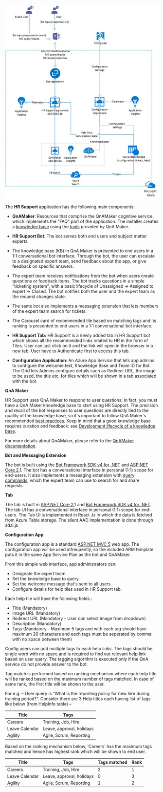 
![Architecture Image](/wiki/images/architecture_overview.png)

The **HR Support** application has the following main components:

-   **QnAMaker**: Resources that comprise the QnAMaker cognitive service, which implements the "FAQ" part of the application. The installer creates a [knowledge base](https://docs.microsoft.com/en-us/azure/cognitive-services/qnamaker/concepts/knowledge-base) using the [tools](https://docs.microsoft.com/en-us/azure/cognitive-services/qnamaker/concepts/development-lifecycle-knowledge-base) provided by QnA Maker.
-   **HR Support Bot**: The bot serves both end users and subject matter experts.

-   The knowledge base (KB) in QnA Maker is presented to end users in a 1:1 conversational bot interface. Through the bot, the user can escalate to a designated expert team, send feedback about the app, or give feedback on specific answers.
-   The expert team receives notifications from the bot when users create questions or feedback items. The bot tracks questions in a simple "ticketing system", with a basic lifecycle of Unassigned -> Assigned to expert -> Closed. The bot notifies both the user and the expert team as the request changes state.
-   The same bot also implements a messaging extension that lets members of the expert team search for tickets.
-   The Carousel card of recommended tile based on matching tags and its ranking is presented to end users in a 1:1 conversational bot interface.

-   **HR Support Tab:** HR Support is a newly added tab in HR Support bot which shows all the recommended links related to HR in the form of Tiles. User can just click on it and the link will open in the browser in a new tab. User have to Authenticate first to access this tab.
-   **Configuration Application**: An Azure App Service that lets app admins to configure the welcome text, Knowledge Base and Team ID for Bot. The Grid lets Admins configure details such as Redirect URL, the image to be used, the title etc. for tiles which will be shown in a tab associated with the bot.

**QnA Maker**

HR Support uses QnA Maker to respond to user questions; in fact, you must have a QnA Maker knowledge base to start using HR Support. The precision and recall of the bot responses to user questions are directly tied to the quality of the knowledge base, so it's important to follow QnA Maker's recommended [best practices](https://docs.microsoft.com/en-us/azure/cognitive-services/qnamaker/concepts/best-practices). Keep in mind that a good knowledge base requires curation and feedback: see [Development lifecycle of a knowledge base](https://docs.microsoft.com/en-us/azure/cognitive-services/qnamaker/concepts/development-lifecycle-knowledge-base).

For more details about QnAMaker, please refer to the [QnAMaker documentation](https://docs.microsoft.com/en-us/azure/cognitive-services/qnamaker/overview/overview).

**Bot and Messaging Extension**

The bot is built using the [Bot Framework SDK v4 for .NET](https://docs.microsoft.com/en-us/azure/bot-service/bot-service-overview-introduction?view=azure-bot-service-4.0) and [ASP.NET Core 2.](https://docs.microsoft.com/en-us/aspnet/core/?view=aspnetcore-2.0)1. The bot has a conversational interface in personal (1:1) scope for end-users. It also implements a messaging extension with [query commands](https://docs.microsoft.com/en-us/microsoftteams/platform/concepts/messaging-extensions/search-extensions), which the expert team can use to search for and share requests.

**Tab**

The tab is built in [ASP.NET Core 2.](https://docs.microsoft.com/en-us/aspnet/core/?view=aspnetcore-2.0)1 and [Bot Framework SDK v4 for .NET](https://docs.microsoft.com/en-us/azure/bot-service/bot-service-overview-introduction?view=azure-bot-service-4.0). The tab UI has a conversational interface in personal (1:1) scope for end-users. The Tab UI is implemented in React Js in which the data is fetched from Azure Table storage. The silent AAD implementation is done through adal.js

**Configuration App**

The configuration app is a standard [ASP.NET MVC 5](https://docs.microsoft.com/en-us/aspnet/mvc/mvc5) web app. The configuration app will be used infrequently, so the included ARM template puts it in the same App Service Plan as the bot and QnAMaker.

From this simple web interface, app administrators can:

-   Designate the expert team.
-   Set the knowledge base to query.
-   Set the welcome message that's sent to all users.
-   Configure details for help tiles used in HR Support tab.

Each help tile will have the following fields : 
- Title (Mandatory)
- Image URL (Mandatory)
- Redirect URL (Mandatory - User can select image from dropdown)
- Description (Mandatory)
- Tags (Mandatory - Maximum 5 tags and with each tag should have maximum 20 characters and each tags must be seperated by comma with no space between them) 


Config users can add multiple tags to each help links. The tags should be single word with no space and is required to find out relevant help link based on user query. The tagging algorithm is executed only if the QnA service do not provide answer to the bot.  

Tag match is performed based on ranking mechanism where each help title will be ranked based on the maximum number of tags matched. In case of same rank, the first title will be shown to the user.  

For e.g. – User query is “What is the reporting policy for new hire during training period?”. Consider there are 3 Help titles each having list of tags like below (from HelpInfo table) –  

|Title|Tags|
|---|---|
|Careers|Training, Job, Hire|
|Leave Calendar|Leave, approval, holidays|
|Agility|Agile, Scrum, Reporting|

Based on the ranking mechanism below, ‘Careers’ has the maximum tags matched and hence has highest rank which will be shown to end user.   

|Title|Tags|Tags matched|Rank|
|---|---|---|---|
|Careers|Training, Job, Hire|2|1|
|Leave Calendar|Leave, approval, holidays|0|3|
|Agility|Agile, Scrum, Reporting|1|2|